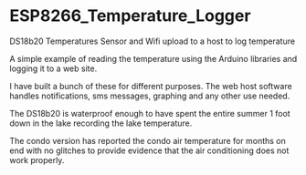 # ESP8266_Temperature_Logger
DS18b20 Temperatures Sensor and Wifi upload to a host to log temperature

A simple example of reading the temperature using the Arduino libraries and logging it to a web site.

I have built a bunch of these for different purposes. The web host software handles notifications, sms messages, graphing
and any other use needed.

The DS18b20 is waterproof enough to have spent the entire summer 1 foot down in the lake recording the lake temperature.

The condo version has reported the condo air temperature for months on end with no glitches to provide evidence that the
air conditioning does not work properly.



